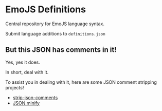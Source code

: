 EmoJS Definitions
=================

Central repository for EmoJS language syntax.

Submit language additions to `definitions.json`

## But this JSON has comments in it!

Yes, yes it does.

In short, deal with it.

To assist you in dealing with it, here are some JSON comment stripping projects!

* [strip-json-comments](https://github.com/sindresorhus/strip-json-comments)
* [JSON.minify](https://github.com/getify/JSON.minify)
